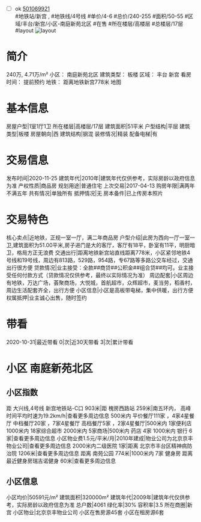 - [ ] ok [501069921](https://bj.5i5j.com/ershoufang/501069921.html)  
 #地铁站/新宫 ,  #地铁线/4号线
#单价/4-6 #总价/240-255 #面积/50-55   #区域/丰台/新宫/小区-南庭新苑北区 #在售 #所在楼层/高楼层 #总楼层/17层 #layout 
![layout](http://image2a.5i5j.com/bdir/layout/c204fb0e7b584791971b1de5916bed5c.jpg_P5.jpg) 
# 简介 
 240万,  4.71万/m² 
小区： 南庭新苑北区
建筑类型： 板楼
区域： 丰台 新宫
看房时间： 提前预约
地铁： 距离地铁新宫778米 地图
# 基本信息 
 房屋户型|1室1厅1卫
所在楼层|高楼层/17层
建筑面积|51平米
户型结构|平层
建筑类型|板楼
房屋朝向|西
建筑结构|钢混
装修情况|精装
配备电梯|有
# 交易信息 
 发布时间|2020-11-25
建筑年代|2010年|建筑年代仅供参考，实际房龄以政府信息为准
产权性质|商品房
规划用途|普通住宅
上次交易|2017-04-13
购房年限|满两年不满五年
共有情况|单独所有
抵押情况|无
房本备件|已上传房本照片
# 交易特色 
 核心卖点|近地铁，正规一室一厅，满二年商品房
户型介绍|此房为西向一厅一室一卫,建筑面积为51.00平米,房子进门是大的客厅，客厅有18平，卧室有11平，明厨暗卫，格局方正无浪费
交通出行|距离地铁新宫站直线距离778米，小区紧邻地铁4号线和19号线，周边有813路，529路，954路，专67路等多路公交车经过，交通出行很方便
贷款情况|业主接受：全款##商贷##公积金##组合贷##均可。业主接受任何付款方式（贷款情况仅供参考，最终以实际情况为准）
周边配套|小区周边有地铁，万达广场，荟聚商场，大悦城，首航超市，众辉超市，麦当劳，稻香村，周边生活配套齐全，出行方便
小区信息|小区是高板带电梯，集中供暖，出行方便
权属抵押|业主诚心出售，随时签约
# 带看 
 2020-10-31|最近带看	 0|次|近30天带看	 3|次|累计带看
# 小区 南庭新苑北区
## 小区指数 
 距 大兴线,4号线 新宫地铁站-C口 903米|距 槐房西路站 259米|南五环内， 高峰时间平均时速为19.2km/h|查看更多周边信息
500米内 平价餐厅111家 ，4家4星餐厅
中档餐厅20家 ，7家4星餐厅
高档餐厅5家 ，2家4星餐厅|500米内 1家便利店
1000米内 18家综合超市
2000米内 5家商场|500米内 药店 4家
1000米内 银行 6家|查看更多周边信息
小区物业费1.5元/平米/月|2010年建成|物业公司为北京京丰物业公司|查看更多周边信息
2000米内二级医院 1家|距离 北京市丰台区精神病防治院  1206米|查看更多周边信息
距离 南苑公园 774米|1000米内 7家 健身房
距离最近健身房瑞吉诺健身 60米|查看更多周边信息
## 小区信息 
 小区均价|50591元/m²
建筑面积|320000m²
建筑年代|2009年|建筑年代仅供参考，实际房龄以政府信息为准
总户数|4061
绿化率|30%
容积率|3.5
所在商圈|新宫
小区物业|北京京丰物业公司
小区在售房源45套
小区在租房源6套
